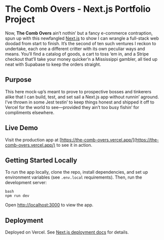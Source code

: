 # The Comb Overs - Next.js Portfolio Project

Now, **The Comb Overs** ain’t nothin’ but a fancy e-commerce contraption, spun up with this newfangled [Next.js](https://nextjs.org) to show I can wrangle a full-stack web doodad from start to finish. It’s the second of ten such ventures I reckon to undertake, each one a different critter with its own peculiar ways and means. You’ll find a catalog of goods, a cart to toss ‘em in, and a Stripe checkout that’ll take your money quicker’n a Mississippi gambler, all tied up neat with Supabase to keep the orders straight.

## Purpose

This here mock-up’s meant to prove to prospective bosses and tinkerers alike that I can build, test, and set sail a Next.js app without runnin’ aground. I’ve thrown in some Jest testin’ to keep things honest and shipped it off to Vercel for the world to see—provided they ain’t too busy fishin’ for compliments elsewhere.

## Live Demo

Visit the production app at [https://the-comb-overs.vercel.app/](https://the-comb-overs.vercel.app/) to see it in action.

## Getting Started Locally

To run the app locally, clone the repo, install dependencies, and set up environment variables (see `.env.local` requirements). Then, run the development server:

```
bash
npm run dev
```

Open [http://localhost:3000](http://localhost:3000) to view the app.

## Deployment

Deployed on Vercel. See [Next.js deployment docs](https://nextjs.org/docs/app/getting-started/deploying) for details.


